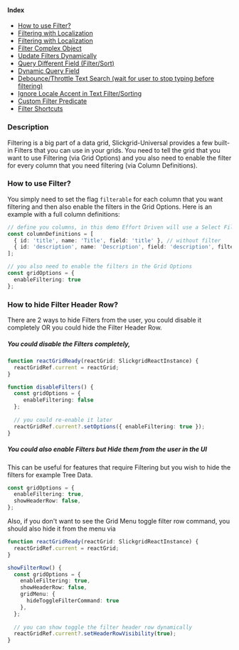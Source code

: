 #### Index
- [How to use Filter?](#how-to-use-filter)
- [Filtering with Localization](input-filter.md#how-to-hide-filter-header-row)
- [Filtering with Localization](input-filter.md#filtering-with-localization-i18n)
- [Filter Complex Object](input-filter.md#how-to-filter-complex-objects)
- [Update Filters Dynamically](input-filter.md#update-filters-dynamically)
- [Query Different Field (Filter/Sort)](input-filter.md#query-different-field)
- [Dynamic Query Field](input-filter.md#dynamic-query-field)
- [Debounce/Throttle Text Search (wait for user to stop typing before filtering)](input-filter.md#debouncethrottle-text-search-wait-for-user-to-stop-typing-before-filtering)
- [Ignore Locale Accent in Text Filter/Sorting](input-filter.md#ignore-locale-accent-in-text-filtersorting)
- [Custom Filter Predicate](input-filter.md#custom-filter-predicate)
- [Filter Shortcuts](input-filter.md#filter-shortcuts)

### Description

Filtering is a big part of a data grid, Slickgrid-Universal provides a few built-in Filters that you can use in your grids. You need to tell the grid that you want to use Filtering (via Grid Options) and you also need to enable the filter for every column that you need filtering (via Column Definitions).

### How to use Filter?
You simply need to set the flag `filterable` for each column that you want filtering and then also enable the filters in the Grid Options. Here is an example with a full column definitions:
```ts
// define you columns, in this demo Effort Driven will use a Select Filter
const columnDefinitions = [
  { id: 'title', name: 'Title', field: 'title' }, // without filter
  { id: 'description', name: 'Description', field: 'description', filterable: true } // with filter
];

// you also need to enable the filters in the Grid Options
const gridOptions = {
  enableFiltering: true
};
```

### How to hide Filter Header Row?
There are 2 ways to hide Filters from the user, you could disable it completely OR you could hide the Filter Header Row.

##### You could disable the Filters completely, 
```ts
function reactGridReady(reactGrid: SlickgridReactInstance) {
  reactGridRef.current = reactGrid;
}

function disableFilters() {
  const gridOptions = {
     enableFiltering: false
  };
  
  // you could re-enable it later
  reactGridRef.current?.setOptions({ enableFiltering: true });
}
```

##### You could also enable Filters but Hide them from the user in the UI
This can be useful for features that require Filtering but you wish to hide the filters for example Tree Data.

```ts
const gridOptions = {
  enableFiltering: true,
  showHeaderRow: false,
};
```

Also, if you don't want to see the Grid Menu toggle filter row command, you should also hide it from the menu via 

```ts
function reactGridReady(reactGrid: SlickgridReactInstance) {
  reactGridRef.current = reactGrid;
}

showFilterRow() {
  const gridOptions = {
    enableFiltering: true,
    showHeaderRow: false,
    gridMenu: { 
      hideToggleFilterCommand: true 
    },
  };
  
  // you can show toggle the filter header row dynamically
  reactGridRef.current?.setHeaderRowVisibility(true);
}
```
